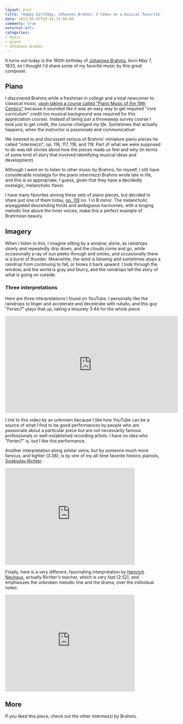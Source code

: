 ```yaml
---
layout: post
title: "Happy birthday, Johannes Brahms! 3 takes on a musical favorite"
date: 2013-05-07T20:41:13-04:00
comments: true
external-url: 
categories:
- music
- piano
- Johannes Brahms
---
```

It turns out today is the 180th birthday of [Johannes Brahms](http://en.wikipedia.org/wiki/Johannes_Brahms), born May 7, 1833, so I thought I'd share some of my favorite music by this great composer.

## Piano

I discovered Brahms while a freshman in college and a total newcomer to classical music, [upon taking a course called "Piano Music of the 19th Century"](/blog/2011/11/09/taking-up-flute-again-after-decades/) because it sounded like it was an easy way to get required "core curriculum" credit (no musical background was required for this appreciation course). Instead of being just a throwaway survey course I took just to get credit, the course *changed my life*. Sometimes that actually happens, when the instructor is passionate and communicative!

We listened to and discussed various of Brahms' miniature piano pieces he called "intermezzi", op. 116, 117, 118, and 119. Part of what we were supposed to do was tell stories about how the pieces made us feel and why (in terms of some kind of story that involved identifying musical ideas and development).

Although I went on to listen to other music by Brahms, for myself, I still have considerable nostalgia for the piano intermezzi Brahms wrote late in life, and this is so appropriate, I guess, given that they have a decidedly nostalgic, melancholic flavor.

I have many favorites among these sets of piano pieces, but decided to share just one of them today, [op. 119](http://en.wikipedia.org/wiki/Four_Pieces_for_Piano,_Op._119_%28Brahms%29) no. 1 in B minor. The melancholic arpeggiated descending thirds and ambiguous harmonies, with a longing melodic line above the inner voices, make this a perfect example of Brahmsian beauty.

## Imagery

When I listen to this, I imagine sitting by a window, alone, as raindrops slowly and repeatedly drip down, and the clouds come and go, while occasionally a ray of sun peeks through and smiles, and occasionally there is a burst of thunder. Meanwhile, the wind is blowing and sometimes stops a raindrop from continuing to fall, or blows it back upward. I look through the window, and the world is gray and blurry, and the raindrops tell the story of what is going on outside.

### Three interpretations

Here are three interpretations I found on YouTube. I personally like the raindrops to linger and accelerate and decelerate with rubato, and this guy "Ferien7" plays that up, taking a leisurely 3:44 for the whole piece:

<iframe width="560" height="315" src="http://www.youtube.com/embed/KtWynSHgKH4" frameborder="0" allowfullscreen></iframe>

I link to this video by an unknown because I like how YouTube can be a source of what I find to be good performances by people who are passionate about a particular piece but are not necessarily famous professionals or well-established recording artists. I have no idea who "Ferien7" is, but I like this performance.

Another interpretation along similar veins, but by someone much more famous, and tighter (3:38), is by one of my all-time favorite historic pianists, [Sviatoslav Richter](http://en.wikipedia.org/wiki/Sviatoslav_Richter):

<iframe width="420" height="315" src="http://www.youtube.com/embed/ACOvOqLqCkM" frameborder="0" allowfullscreen></iframe>

Finally, here is a very different, fascinating interpretation by [Heinrich Neuhaus](http://en.wikipedia.org/wiki/Heinrich_Neuhaus), actually Richter's teacher, which is very fast (2:52), and emphasizes the unbroken melodic line and the drama, over the individual notes:

<iframe width="420" height="315" src="http://www.youtube.com/embed/GYrgVp90jvQ" frameborder="0" allowfullscreen></iframe>

## More

If you liked this piece, check out the other intermezzi by Brahms.
